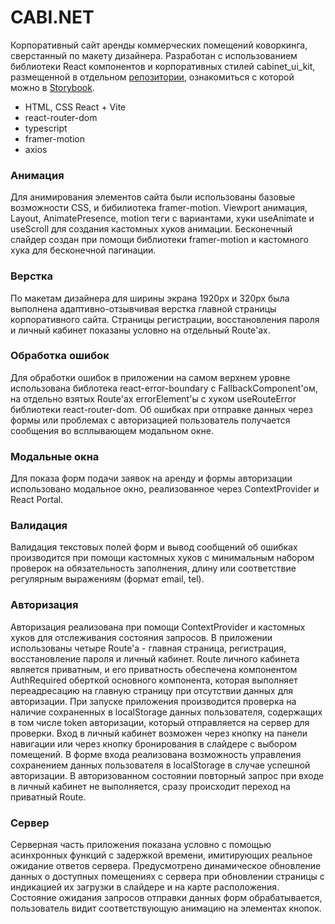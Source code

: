 # CABI.NET

Корпоративный сайт аренды коммерческих помещений коворкинга, сверстанный по макету дизайнера. Разработан с использованием библиотеки React компонентов и корпоративных стилей cabinet_ui_kit, размещенной в отдельном [репозитории](https://github.com/AleksandrMaslov/cabinet_ui_kit), ознакомиться с которой можно в [Storybook](https://aleksandrmaslov.github.io/cabinet_ui_kit/).

- HTML, CSS React + Vite
- react-router-dom
- typescript
- framer-motion
- axios

### Анимация

Для анимирования элементов сайта были использованы базовые возможности CSS, и бибилиотека framer-motion. Viewport анимация, Layout, AnimatePresence, motion теги с вариантами, хуки useAnimate и useScroll для создания кастомных хуков анимации. Бесконечный слайдер создан при помощи библиотеки framer-motion и кастомного хука для бесконечной пагинации.

### Верстка

По макетам дизайнера для ширины экрана 1920px и 320px была выполнена адаптивно-отзывчивая верстка главной страницы корпоративного сайта. Страницы регистрации, восстановления пароля и личный кабинет показаны условно на отдельный Route'ах.

### Обработка ошибок

Для обработки ошибок в приложении на самом верхнем уровне использована библотека react-error-boundary с FallbackComponent'ом, на отдельно взятых Route'ах errorElement'ы с хуком useRouteError библиотеки react-router-dom. Об ошибках при отправке данных через формы или проблемах с авторизацией пользователь получается сообщения во всплывающем модальном окне.

### Модальные окна

Для показа форм подачи заявок на аренду и формы авторизации использовано модальное окно, реализованное через ContextProvider и React Portal.

### Валидация

Валидация текстовых полей форм и вывод сообщений об ошибках производится при помощи кастомных хуков с минимальным набором проверок на обязательность заполнения, длину или соответствие регулярным выражениям (формат email, tel).

### Авторизация

Авторизация реализована при помощи ContextProvider и кастомных хуков для отслеживания состояния запросов. В приложении использованы четыре Route'а - главная страница, регистрация, восстановление пароля и личный кабинет. Route личного кабинета является приватным, и его приватность обеспечена компонентом AuthRequired оберткой основного компонента, которая выполняет переадресацию на главную страницу при отсутствии данных для авторизации.
При запуске приложения производится проверка на наличие сохраненных в localStorage данных пользователя, содержащих в том числе token авторизации, который отправляется на сервер для проверки.
Вход в личный кабинет возможен через кнопку на панели навигации или через кнопку бронирования в слайдере с выбором помещений. В форме входа реализована возможность управления сохранением данных пользователя в localStorage в случае успешной авторизации. В авторизованном состоянии повторный запрос при входе в личный кабинет не выполняется, сразу происходит переход на приватный Route.

### Сервер

Серверная часть приложения показана условно с помощью асинхронных функций с задержкой времени, имитирующих реальное ожидание ответов сервера. Предусмотрено динамическое обновление данных о доступных помещениях с сервера при обновлении страницы с индикацией их загрузки в слайдере и на карте расположения. Состояние ожидания запросов отправки данных форм обрабатывается, пользователь видит соответствующую анимацию на элементах кнопок.
